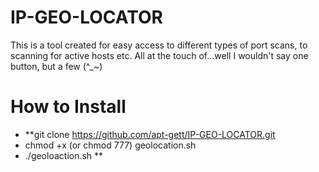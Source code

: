 # IP-GEO-LOCATOR
This is a tool created for easy access to different types of port scans, to scanning for active hosts etc. All at the touch of...well I wouldn't say one button, but a few (^_~) 
# How to Install 
- **git clone https://github.com/apt-gett/IP-GEO-LOCATOR.git
- chmod +x (or chmod 777) geolocation.sh
- ./geoloaction.sh **
